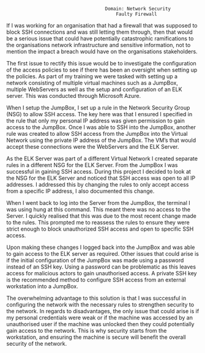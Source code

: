                                         Domain: Network Security
                                            Faulty Firewall

If I was working for an organisation that had a firewall that was supposed to block SSH connections and was still letting them through, then that would be a serious issue that could have potentially catastrophic ramifications to the organisations network infrastructure and sensitive information, not to mention the impact a breach would have on the organisations stakeholders.

The first issue to rectify this issue would be to investigate the configuration of the access policies to see if there has been an oversight when setting up the policies. As part of my training we were tasked with setting up a network consisting of multiple virtual machines such as a JumpBox, multiple WebServers as well as the setup and configuration of an ELK server. This was conducted through Microsoft Azure.

When I setup the JumpBox, I set up a rule in the Network Security Group (NSG) to allow SSH access. The key here was that I ensured I specified in the rule that only my personal IP address was given permission to gain access to the JumpBox. Once I was able to SSH into the JumpBox, another rule was created to allow SSH access from the JumpBox into the Virtual Network using the private IP address of the JumpBox. The VM’s that would accept these connections were the WebServers and the ELK Server.

As the ELK Server was part of a different Virtual Network I created separate rules in a different NSG for the ELK Server. From the JumpBox I was successful in gaining SSH access. During this project I decided to look at the NSG for the ELK Server and noticed that SSH access was open to all IP addresses. I addressed this by changing the rules to only accept access from a specific IP address, I also documented this change. 

When I went back to log into the Server from the JumpBox, the terminal I was using hung at this command. This meant there was no access to the Server. I quickly realised that this was due to the most recent change made to the rules. This prompted me to reassess the rules to ensure they were strict enough to block unauthorized SSH access and open to specific SSH access.

Upon making these changes I logged back into the JumpBox and was able to gain access to the ELK server as required. Other issues that could arise is if the initial configuration of the JumpBox was made using a password instead of an SSH key. Using a password can be problematic as this leaves access for malicious actors to gain unauthorised access. A private SSH key is the recommended method to configure SSH access from an external workstation into a JumpBox. 

The overwhelming advantage to this solution is that I was successful in configuring the network with the necessary rules to strengthen security to the network. In regards to disadvantages, the only issue that could arise is if my personal credentials were weak or if the machine was accessed by an unauthorised user if the machine was unlocked then they could potentially gain access to the network. This is why security starts from the workstation, and ensuring the machine is secure will benefit the overall security of the network.
